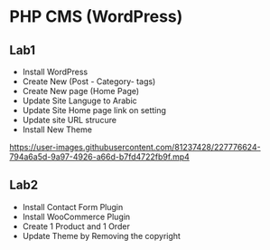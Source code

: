 # PHP CMS (WordPress)
## Lab1
- Install WordPress
- Create New (Post - Category- tags)
- Create New page (Home Page)
- Update Site Languge to Arabic
- Update Site Home page link on setting 
- Update site URL strucure 
- Install New Theme

https://user-images.githubusercontent.com/81237428/227776624-794a6a5d-9a97-4926-a66d-b7fd4722fb9f.mp4

## Lab2
- Install Contact Form Plugin
- Install WooCommerce Plugin
- Create 1 Product and 1 Order
- Update Theme by Removing the copyright














